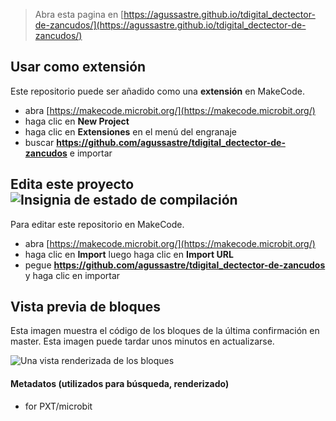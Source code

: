 
> Abra esta pagina en [https://agussastre.github.io/tdigital_dectector-de-zancudos/](https://agussastre.github.io/tdigital_dectector-de-zancudos/)

## Usar como extensión

Este repositorio puede ser añadido como una **extensión** en MakeCode.

* abra [https://makecode.microbit.org/](https://makecode.microbit.org/)
* haga clic en **New Project**
* haga clic en **Extensiones** en el menú del engranaje
* buscar **https://github.com/agussastre/tdigital_dectector-de-zancudos** e importar

## Edita este proyecto ![Insignia de estado de compilación](https://github.com/agussastre/tdigital_dectector-de-zancudos/workflows/MakeCode/badge.svg)

Para editar este repositorio en MakeCode.

* abra [https://makecode.microbit.org/](https://makecode.microbit.org/)
* haga clic en **Import** luego haga clic en **Import URL**
* pegue **https://github.com/agussastre/tdigital_dectector-de-zancudos** y haga clic en importar

## Vista previa de bloques

Esta imagen muestra el código de los bloques de la última confirmación en master.
Esta imagen puede tardar unos minutos en actualizarse.

![Una vista renderizada de los bloques](https://github.com/agussastre/tdigital_dectector-de-zancudos/raw/master/.github/makecode/blocks.png)

#### Metadatos (utilizados para búsqueda, renderizado)

* for PXT/microbit
<script src="https://makecode.com/gh-pages-embed.js"></script><script>makeCodeRender("{{ site.makecode.home_url }}", "{{ site.github.owner_name }}/{{ site.github.repository_name }}");</script>
